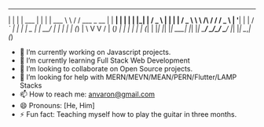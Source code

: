  _   _          _   _          __        __                 _       _   _ 
 | | | |   ___  | | | |   ___   \ \      / /   ___    _ __  | |   __| | | |
 | |_| |  / _ \ | | | |  / _ \   \ \ /\ / /   / _ \  | '__| | |  / _` | | |
 |  _  | |  __/ | | | | | (_) |   \ V  V /   | (_) | | |    | | | (_| | |_|
 |_| |_|  \___| |_| |_|  \___/     \_/\_/     \___/  |_|    |_|  \__,_| (_)
                                                                           


- 🔭 I’m currently working on Javascript projects.
- 🌱 I’m currently learning Full Stack Web Development 
- 👯 I’m looking to collaborate on Open Source projects.
- 🤔 I’m looking for help with MERN/MEVN/MEAN/PERN/Flutter/LAMP Stacks
- 📫 How to reach me: anvaron@gmail.com
- 😄 Pronouns: [He, Him]
- ⚡ Fun fact: Teaching myself how to play the guitar in three months.
